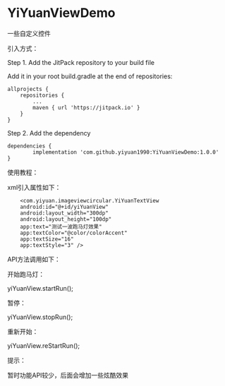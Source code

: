 # YiYuanViewDemo
一些自定义控件

引入方式：

Step 1. Add the JitPack repository to your build file

Add it in your root build.gradle at the end of repositories:

	allprojects {
		repositories {
			...
			maven { url 'https://jitpack.io' }
		}
	}
  
  Step 2. Add the dependency
  
  	dependencies {
	        implementation 'com.github.yiyuan1990:YiYuanViewDemo:1.0.0'
	}
  
  使用教程：
  
  xml引入属性如下：
  
	
        <com.yiyuan.imageviewcircular.YiYuanTextView
        android:id="@+id/yiYuanView"
        android:layout_width="300dp"
        android:layout_height="100dp"
        app:text="测试一波跑马灯效果"
        app:textColor="@color/colorAccent"
        app:textSize="16"
        app:textStyle="3" />

        

        
 API方法调用如下：
 
   开始跑马灯：
  
   yiYuanView.startRun();
  
   暂停：
  
   yiYuanView.stopRun();
   
   重新开始：
   
   yiYuanView.reStartRun();
  
  提示：
  
  暂时功能API较少，后面会增加一些炫酷效果
